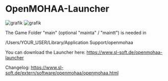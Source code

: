 # OpenMOHAA-Launcher
![grafik](https://github.com/user-attachments/assets/77594110-c56e-482e-aa69-280e32339d63)
![grafik](https://github.com/user-attachments/assets/33927b98-598e-4a2a-a470-23e4acc80c92)

The Game Folder "main" (optional "mainta" / "maintt") is needed in

/Users/YOUR_USER/Library/Application Support/openmohaa

You can download the Launcher here:
https://www.sl-soft.de/openmohaa-launcher

Changelog:
https://www.sl-soft.de/extern/software/openmohaa/openmohaa.html
